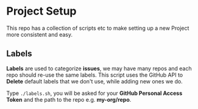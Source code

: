 # Project Setup

This repo has a collection of scripts etc to make setting up a new Project more consistent and easy.

## Labels

**Labels** are used to categorize **issues**, we may have many repos and each repo should re-use the same labels. This script uses the GitHub API to **Delete** default labels that we don't use, while adding new ones we do.

Type `./labels.sh`, you will be asked for your **GitHub Personal Access Token** and the path to the repo e.g. **my-org/repo**.
